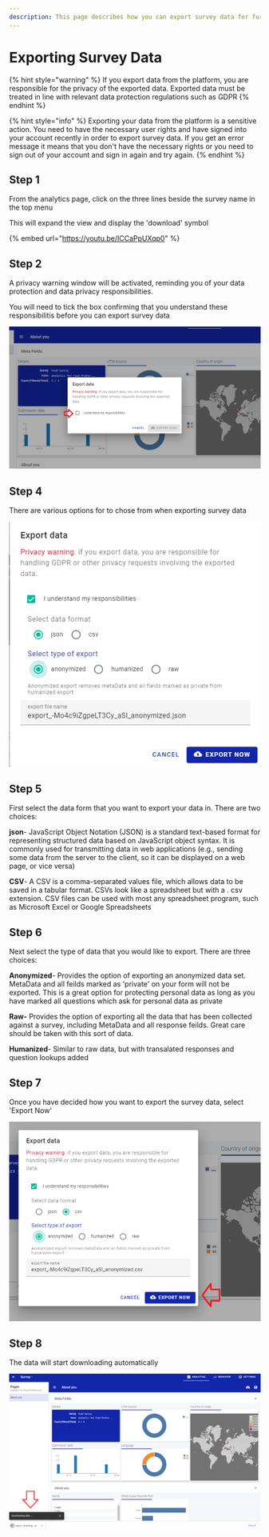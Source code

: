 ```yaml
---
description: This page describes how you can export survey data for further analysis
---
```


# Exporting Survey Data

{% hint style="warning" %}
If you export data from the platform, you are responsible for the privacy of the exported data. Exported data must be treated in line with relevant data protection regulations such as GDPR
{% endhint %}

{% hint style="info" %}
Exporting your data from the platform is a sensitive action.  You need to have the necessary user rights and have signed into your account recently in order to export survey data.  If you get an error message it means that you don't have the necessary rights or you need to sign out of your account and sign in again and try again.
{% endhint %}

## Step 1

From the analytics page, click on the three lines beside the survey name in the top menu

This will expand the view and display the 'download' symbol

{% embed url="https://youtu.be/ICCaPpUXqp0" %}

## Step 2

A privacy warning window will be activated, reminding you of your data protection and data privacy responsibilities.

You will need to tick the box confirming that you understand these responsibilitis before you can export survey data

![](<../../../.gitbook/assets/image (311).png>)

## Step 4

There are various options for to chose from when exporting survey data

![](<../../../.gitbook/assets/image (331).png>)

## Step 5

First select the data form that you want to export your data in. There are two choices:

**json**- JavaScript Object Notation (JSON) is a standard text-based format for representing structured data based on JavaScript object syntax. It is commonly used for transmitting data in web applications (e.g., sending some data from the server to the client, so it can be displayed on a web page, or vice versa)

**CSV**- A CSV is a comma-separated values file, which allows data to be saved in a tabular format. CSVs look like a spreadsheet but with a . csv extension. CSV files can be used with most any spreadsheet program, such as Microsoft Excel or Google Spreadsheets

## Step 6

Next select the type of data that you would like to export. There are three choices:

**Anonymized**- Provides the option of exporting an anonymized data set. MetaData and all feilds marked as 'private' on your form will not be exported. This is a great option for protecting personal data as long as you have marked all questions which ask for personal data as private

**Raw-** Provides the option of exporting all the data that has been collected against a survey, including MetaData and all response feilds. Great care should be taken with this sort of data.

**Humanized**- Similar to raw data, but with transalated responses and question lookups added

## Step 7

Once you have decided how you want to export the survey data, select 'Export Now'

![](<../../../.gitbook/assets/image (306).png>)

## Step 8

The data will start downloading automatically

![](<../../../.gitbook/assets/image (325).png>)
